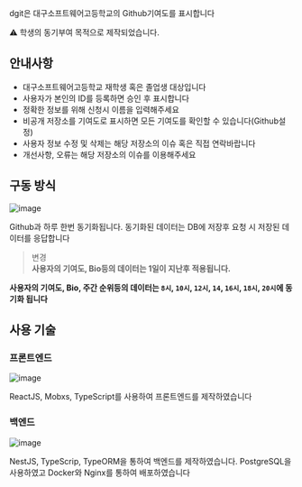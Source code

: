 dgit은 대구소프트웨어고등학교의 Github기여도를 표시합니다

⚠️ 학생의 동기부여 목적으로 제작되었습니다.

## 안내사항
- 대구소프트웨어고등학교 재학생 혹은 졸업생 대상입니다  
- 사용자가 본인의 ID를 등록하면 승인 후 표시합니다
- 정확한 정보를 위해 신청시 이름을 입력해주세요
- 비공개 저장소를 기여도로 표시하면 모든 기여도를 확인할 수 있습니다(Github설정)
- 사용자 정보 수정 및 삭제는 해당 저장소의 이슈 혹은 직접 연락바랍니다
- 개선사항, 오류는 해당 저장소의 이슈를 이용해주세요

## 구동 방식

![image](https://user-images.githubusercontent.com/49791336/91555821-adcf3880-e96c-11ea-8879-777e4c4577d3.png)

Github과 하루 한번 동기화됩니다. 동기화된 데이터는 DB에 저장후 요청 시 저장된 데이터를 응답합니다

> 변경  
> __사용자의 기여도, Bio등의 데이터는 1일이 지난후 적용됩니다.__

__사용자의 기여도, Bio, 주간 순위등의 데이터는 `8시`, `10시`, `12시`, `14`, `16시`, `18시`, `20시`에 동기화 됩니다__


## 사용 기술

### 프론트엔드
![image](https://user-images.githubusercontent.com/49791336/91555834-b293ec80-e96c-11ea-9c0d-5b11dcc7c7c7.png)

ReactJS, Mobxs, TypeScript를 사용하여 프론트엔드를 제작하였습니다

### 백엔드

![image](https://user-images.githubusercontent.com/49791336/91555775-985a0e80-e96c-11ea-97bb-0ff8dbb87ee4.png)

NestJS, TypeScrip, TypeORM을 통하여 백엔드를 제작하였습니다. PostgreSQL을 사용하였고 Docker와 Nginx를 통하여 배포하였습니다
